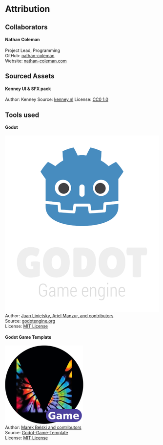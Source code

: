 # Attribution

## Collaborators

#### Nathan Coleman
Project Lead, Programming  
GitHub: [nathan-coleman](https://github.com/nathan-coleman)  
Website: [nathan-coleman.com](https://nathan-coleman.com)  

## Sourced Assets

#### Kenney UI & SFX pack
Author: Kenney
Source: [kenney.nl](https://www.kenney.nl/)
License: [CC0 1.0](https://creativecommons.org/publicdomain/zero/1.0/)

## Tools used

#### Godot
![Godot Engine Logo](/assets/godot_engine_logo/logo_vertical_color_dark.png)  
Author: [Juan Linietsky, Ariel Manzur, and contributors](https://godotengine.org/contact)  
Source: [godotengine.org](https://godotengine.org/)  
License: [MIT License](https://github.com/godotengine/godot/blob/master/LICENSE.txt)  

#### Godot Game Template
![Maaack Plugin Icon](addons/maaacks_game_template/assets/plugin_logo/logo.png)  
Author: [Marek Belski and contributors](https://github.com/Maaack/Godot-Game-Template/graphs/contributors)  
Source: [Godot-Game-Template](https://github.com/Maaack/Godot-Game-Template)  
License: [MIT License](LICENSE.txt)  
